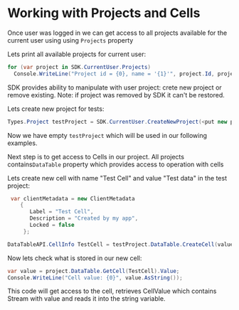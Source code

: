 # Working with Projects and Cells

Once user was logged in we can get access to all projects available for the current user using using `Projects` property

Lets print all available projects for current user:

```c#
for (var project in SDK.CurrentUser.Projects)
  Console.WriteLine("Project id = {0}, name = '{1}'", project.Id, project.Name);
```
SDK provides ability to manipulate with user project: crete new project or remove existing. Note: if project was removed by SDK it can't be restored.

Lets create new project for tests:
```c#
Types.Project testProject = SDK.CurrentUser.CreateNewProject(<put new project name here>);
```
Now we have empty `testProject` which will be used in our following examples.

Next step is to get access to Cells in our project. All projects contains`DataTable` property which provides access to operation with cells

Lets create new cell with name "Test Cell" and value "Test data" in the test project:

```c#
 var clientMetadata = new ClientMetadata
    {
       Label = "Test Cell",
       Description = "Created by my app",
       Locked = false
     };

DataTableAPI.CellInfo TestCell = testProject.DataTable.CreateCell(value, clientMetadata);
```

Now lets check what is stored in our new cell:

```c#
var value = project.DataTable.GetCell(TestCell).Value;
Console.WriteLine("Cell value: {0}", value.AsString());

```

This code will get access to the cell, retrieves CellValue which contains Stream with value and reads it into the string variable.